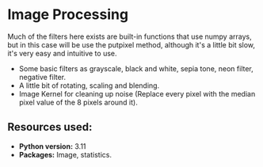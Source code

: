 # Image Processing

Much of the filters here exists are built-in functions that use numpy arrays, but in this case will be use the putpixel method, although it's a little bit slow, it's very easy and
intuitive to use.

* Some basic filters as grayscale, black and white, sepia tone, neon filter, negative filter.
* A little bit of rotating, scaling and blending.
* Image Kernel for cleaning up noise (Replace every pixel with the median pixel value of the 8 pixels around it).

## Resources used:
* **Python version:** 3.11
* **Packages:** Image, statistics.
